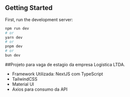 ## Getting Started

First, run the development server:
```bash
npm run dev
# or
yarn dev
# or
pnpm dev
# or
bun dev
```

##Projeto para vaga de estagio da empresa Logistica LTDA.

<ul>
  <li>Framework Utilizada: NextJS com TypeScript</li>
  <li>TailwindCSS</li>
  <li>Material UI</li>
  <li>Axios para consumo da API</li>
</ul>
